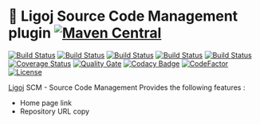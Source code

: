 # :link: Ligoj Source Code Management plugin [![Maven Central](https://maven-badges.herokuapp.com/maven-central/org.ligoj.plugin/plugin-scm/badge.svg)](https://maven-badges.herokuapp.com/maven-central/org.ligoj.plugin/plugin-scm)

[![Build Status](https://travis-ci.org/ligoj/plugin-scm.svg?branch=master)](https://travis-ci.org/ligoj/plugin-scm)
[![Build Status](https://circleci.com/gh/ligoj/plugin-scm.svg?style=svg)](https://circleci.com/gh/ligoj/plugin-scm)
[![Build Status](https://codeship.com/projects/9fa09170-0032-0135-b01e-4ad94b484645/status?branch=master)](https://codeship.com/projects/212490)
[![Build Status](https://semaphoreci.com/api/v1/ligoj/plugin-scm/branches/master/shields_badge.svg)](https://semaphoreci.com/ligoj/plugin-scm)
[![Build Status](https://ci.appveyor.com/api/projects/status/9y5qnt2neor8xhmk/branch/master?svg=true)](https://ci.appveyor.com/project/ligoj/plugin-scm/branch/master)
[![Coverage Status](https://coveralls.io/repos/github/ligoj/plugin-scm/badge.svg?branch=master)](https://coveralls.io/github/ligoj/plugin-scm?branch=master)
[![Quality Gate](https://sonarcloud.io/api/badges/gate?key=org.ligoj.plugin:plugin-scm)](https://sonarcloud.io/dashboard/index/org.ligoj.plugin:plugin-scm)
[![Codacy Badge](https://api.codacy.com/project/badge/Grade/5369bb9958d9447687c5d0fdfbbfaf8e)](https://www.codacy.com/app/ligoj/plugin-scm?utm_source=github.com&amp;utm_medium=referral&amp;utm_content=ligoj/plugin-scm&amp;utm_campaign=Badge_Grade)
[![CodeFactor](https://www.codefactor.io/repository/github/ligoj/plugin-scm/badge)](https://www.codefactor.io/repository/github/ligoj/plugin-scm)
[![License](http://img.shields.io/:license-mit-blue.svg)](http://gus.mit-license.org/)

[Ligoj](https://github.com/ligoj/ligoj) SCM - Source Code Management
Provides the following features :
- Home page link
- Repository URL copy
